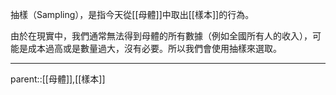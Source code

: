 抽樣（Sampling），是指今天從[[母體]]中取出[[樣本]]的行為。

由於在現實中，我們通常無法得到母體的所有數據（例如全國所有人的收入），可能是成本過高或是數量過大，沒有必要。所以我們會使用抽樣來選取。

- - -
parent::[[母體]],[[樣本]]